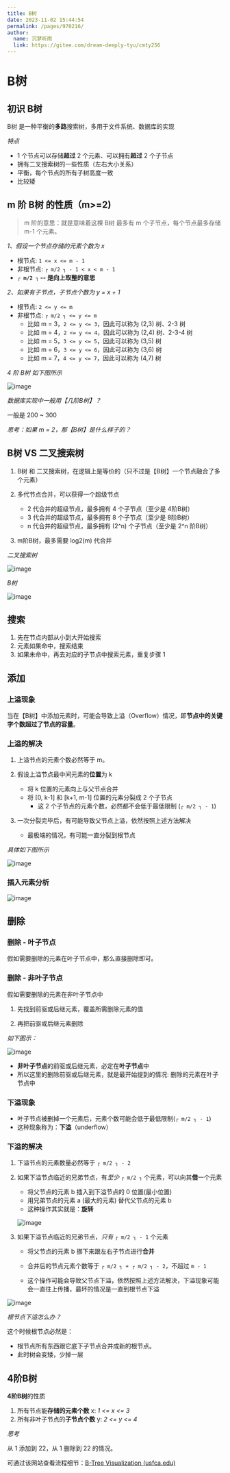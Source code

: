 ```yaml
---
title: B树
date: 2023-11-02 15:44:54
permalink: /pages/970216/
author: 
  name: 沉梦听雨
  link: https://gitee.com/dream-deeply-tyu/cmty256
---
```

# B树

## 初识 B树

B树 是一种平衡的**多路**搜索树，多用于文件系统、数据库的实现

*特点*

- 1 个节点可以存储**超过** 2 个元素、可以拥有**超过** 2 个子节点
- 拥有二叉搜索树的一些性质（左右大小关系）
- 平衡，每个节点的所有子树高度一致
- 比较矮

## m 阶 B树 的性质（m>=2)

> m 阶的意思：就是意味着这棵 B树 最多有 m 个子节点，每个节点最多存储 m-1 个元素。

*1、假设一个节点存储的元素个数为 x*

- 根节点: `1 <= x <= m - 1`
- 非根节点: `┌ m/2 ┐ - 1 < x < m - 1`
- **`┌ m/2 ┐` -- 是向上取整的意思**

*2、如果有子节点，子节点个数为 y = x + 1*

- 根节点: `2 <= y <= m`
- 非根节点: `┌ m/2 ┐ <= y <= m`
  - 比如 m = 3，`2 <= y <= 3`，因此可以称为 (2,3) 树、2-3 树
  - 比如 m = 4，`2 <= y <= 4`，因此可以称为 (2,4) 树、2-3-4 树
  - 比如 m = 5，`3 <= y <= 5`，因此可以称为 (3,5) 树
  - 比如 m = 6，`3 <= y <= 6`，因此可以称为 (3,6) 树
  - 比如 m = 7，`4 <= y <= 7`，因此可以称为 (4,7) 树

*4 阶 B树 如下图所示*

![image](https://cdn.jsdelivr.net/gh/cmty256/imgs-blog@main/basics/image.bdx7egi3h0o.webp)

*数据库实现中一般用【几阶B树】？*

一般是 200 ~ 300

*思考：如果 m = 2，那【B树】是什么样子的？*

## B树 VS 二叉搜索树

1. B树 和 二又搜索树，在逻辑上是等价的（只不过是【B树】一个节点融合了多个元素）

2. 多代节点合并，可以获得一个超级节点
   - 2 代合并的超级节点，最多拥有 4 个子节点（至少是 4阶B树）
   - 3 代合并的超级节点，最多拥有 8 个子节点（至少是 8阶B树）
   - n 代合并的超级节点，最多拥有 (2^n) 个子节点（至少是 2^n 阶B树）
3. m阶B树，最多需要 log2(m) 代合并



*二叉搜索树*

![image](https://cdn.jsdelivr.net/gh/cmty256/imgs-blog@main/basics/image.14ire6wq0q4g.webp)

*B树*

![image](https://cdn.jsdelivr.net/gh/cmty256/imgs-blog@main/basics/image.2qhwhkleth00.webp)

## 搜索

1. 先在节点内部从小到大开始搜索
2. 元素如果命中，搜索结束
3. 如果未命中，再去对应的子节点中搜索元素，重复步骤 1

## 添加

### 上溢现象

当在【B树】中添加元素时，可能会导致上溢（Overflow）情况，即**节点中的关键字个数超过了节点的容量**。

### 上溢的解决

1. 上溢节点的元素个数必然等于 m。

2. 假设上溢节点最中间元素的**位置**为 k
   - 将 k 位置的元素向上与父节点合并
   - 将 [0, k-1] 和 [k+1, m-1] 位置的元素分裂成 2 个子节点
     - 这 2 个子节点的元素个数，必然都不会低于最低限制 (`┌ m/2 ┐ - 1`)

3. 一次分裂完毕后，有可能导致父节点上溢，依然按照上述方法解决
   - 最极端的情况，有可能一直分裂到根节点

*具体如下图所示*

![image](https://cdn.jsdelivr.net/gh/cmty256/imgs-blog@main/images/image.5ktcbq5cgxo0.webp)

### 插入元素分析

![image](https://cdn.jsdelivr.net/gh/cmty256/imgs-blog@main/images/image.3tawr0tpjy40.webp)

## 删除

### 删除 - 叶子节点

假如需要删除的元素在叶子节点中，那么直接删除即可。

### 删除 - 非叶子节点

假如需要删除的元素在非叶子节点中

1. 先找到前驱或后继元素，覆盖所需删除元素的值

2. 再把前驱或后继元素删除

*如下图示：*

![image](https://cdn.jsdelivr.net/gh/cmty256/imgs-blog@main/images/image.74119nw0ac80.webp)

- **非叶子节点**的前驱或后继元素，必定在**叶子节点**中
- 所以这里的删除前驱或后继元素，就是最开始提到的情况: 删除的元素在叶子节点中

### 下溢现象

- 叶子节点被删掉一个元素后，元素个数可能会低于最低限制(`┌ m/2 ┐ - 1`)
- 这种现象称为：**下溢**（underflow）

### 下溢的解决

1. 下溢节点的元素数量必然等于 `┌ m/2 ┐ - 2`

2. 如果下溢节点临近的兄弟节点，有*至少* `┌ m/2 ┐` 个元素，可以向其**借**一个元素

   - 将父节点的元素 b 插入到下溢节点的 0 位置(最小位置)
   - 用兄弟节点的元素 a (最大的元素) 替代父节点的元素 b 
   - 这种操作其实就是：**旋转**

   ![image](C:/Users/乔/Desktop/image/10.B树/image.sda9upx3dow.webp)

3. 如果下溢节点临近的兄弟节点，*只有* `┌ m/2 ┐ - 1` 个元素

   - 将父节点的元素 b 挪下来跟左右子节点进行**合并**
   - 合并后的节点元素个数等于 `┌ m/2 ┐ + ┌ m/2 ┐ - 2`，不超过 `m - 1`

   - 这个操作可能会导致父节点下溢，依然按照上述方法解决，下溢现象可能会一直往上传播，最坏的情况是一直到根节点下溢 

![image](https://cdn.jsdelivr.net/gh/cmty256/imgs-blog@main/images/image.4pan5l0305u0.webp)

*根节点下溢怎么办？*

这个时候根节点必然是：

- 根节点所有东西跟它底下子节点合并成新的根节点。
- 此时树会变矮，少掉一层

## 4阶B树

**4阶B树**的性质

1. 所有节点能**存储的元素个数** x: *1 <= x <= 3*
2. 所有非叶子节点的**子节点个数** y: *2 <= y <= 4*

*思考*

从 1 添加到 22，从 1 删除到 22 的情况。

可通过该网站查看流程细节：[B-Tree Visualization (usfca.edu)](https://www.cs.usfca.edu/~galles/visualization/BTree.html)

